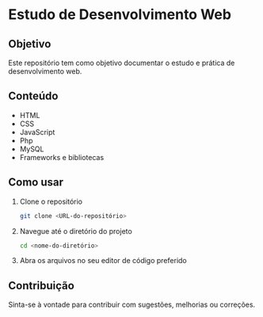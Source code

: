 # Estudo de Desenvolvimento Web

## Objetivo

Este repositório tem como objetivo documentar o estudo e prática de desenvolvimento web.

## Conteúdo

- HTML
- CSS
- JavaScript
- Php
- MySQL
- Frameworks e bibliotecas

## Como usar

1. Clone o repositório
   ```bash
   git clone <URL-do-repositório>
   ```
2. Navegue até o diretório do projeto
   ```bash
   cd <nome-do-diretório>
   ```
3. Abra os arquivos no seu editor de código preferido

## Contribuição

Sinta-se à vontade para contribuir com sugestões, melhorias ou correções.
